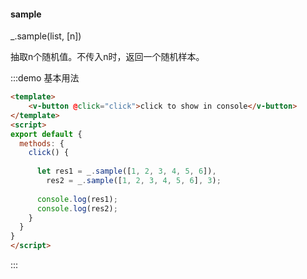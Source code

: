 #### sample

_.sample(list, [n]) 

抽取n个随机值。不传入n时，返回一个随机样本。

:::demo 基本用法
```html
<template>
    <v-button @click="click">click to show in console</v-button>
</template>
<script>
export default {
  methods: {
    click() {
      
      let res1 = _.sample([1, 2, 3, 4, 5, 6]),
        res2 = _.sample([1, 2, 3, 4, 5, 6], 3);
      
      console.log(res1);
      console.log(res2);
    }
  }
}
</script>
```
:::
